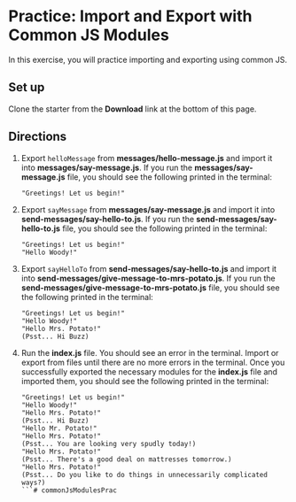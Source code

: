 # Practice: Import and Export with Common JS Modules

In this exercise, you will practice importing and exporting using common JS.

## Set up

Clone the starter from the **Download** link at the bottom of this page.

## Directions

1. Export `helloMessage` from __messages/hello-message.js__ and import it into
   __messages/say-message.js__. If you run the __messages/say-message.js__ file,
   you should see the following printed in the terminal:

   ```plaintext
   "Greetings! Let us begin!"
   ```

2. Export `sayMessage` from __messages/say-message.js__ and import it into
   __send-messages/say-hello-to.js__. If you run the
   __send-messages/say-hello-to.js__ file, you should see the following printed
   in the terminal:

   ```plaintext
   "Greetings! Let us begin!"
   "Hello Woody!"
   ```

3. Export `sayHelloTo` from __send-messages/say-hello-to.js__ and import it into
   __send-messages/give-message-to-mrs-potato.js__. If you run the
   __send-messages/give-message-to-mrs-potato.js__ file, you should see the
   following printed in the terminal:

   ```plaintext
   "Greetings! Let us begin!"
   "Hello Woody!"
   "Hello Mrs. Potato!"
   (Psst... Hi Buzz)
   ```

4. Run the __index.js__ file. You should see an error in the terminal. Import or
   export from files until there are no more errors in the terminal. Once you
   successfully exported the necessary modules for the __index.js__ file and
   imported them, you should see the following printed in the terminal:

   ```plaintext
   "Greetings! Let us begin!"
   "Hello Woody!"
   "Hello Mrs. Potato!"
   (Psst... Hi Buzz)
   "Hello Mr. Potato!"
   "Hello Mrs. Potato!"
   (Psst... You are looking very spudly today!)
   "Hello Mrs. Potato!"
   (Psst... There's a good deal on mattresses tomorrow.)
   "Hello Mrs. Potato!"
   (Psst... Do you like to do things in unnecessarily complicated ways?)
   ```# commonJsModulesPrac
